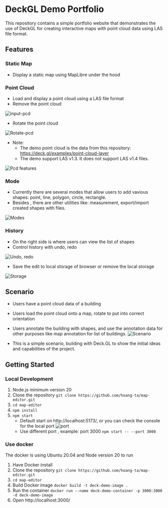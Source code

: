 # DeckGL Demo Portfolio

This repository contains a simple portfolio website that demonstrates the use of DeckGL for creating interactive maps with point cloud data using LAS file format.

## Features

### Static Map

- Display a static map using MapLibre under the hood

### Point Cloud

- Load and display a point cloud using a LAS file format
- Remove the point cloud

![input-pcd](images/input-pcd.gif)

- Rotate the point cloud

![Rotate-pcd](images/pcd.gif)

- Note:
  - The demo point cloud is the data from this repository: https://deck.gl/examples/point-cloud-layer
  - The demo support LAS v1.3. It does not support LAS v1.4 files.

![Pcd features](images/pcd.png)

### Mode

- Currently there are several modes that allow users to add vavious shapes: point, line, polygon, circle, rectangle.
- Besides , there are other utilities like: measurement, export/import created shapes with files.

![Modes](images/modes.png)

### History

- On the right side is where users can view the list of shapes
- Control history with undo, redo

![Undo, redo](images/undo-redo.gif)

- Save the edit to local storage of browser or remove the local storage

![Storage](images/storage.gif)

## Scenario

- Users have a point cloud data of a building
- Users load the point cloud onto a map, rotate to put into correct orientation
- Users annotate the building with shapes, and use the annotation data for other purposes like map annotation for list of buildings.
  ![Scenario](images/scenario1.gif)

- This is a simple scenario, building with Deck.GL to show the initial ideas and capabilities of the project.

## Getting Started

### Local Development

1. Node.js minimum version 20
1. Clone the repository `git clone https://github.com/hoang-ta/map-editor.git`
1. `cd map-editor`
1. `npm install`
1. `npm start`
   - Default start on http://localhost:5173/, or you can check the console for the local port
     ![port](images/port.png)
   - Use different port , example: port 3000 `npm start -- --port 3000`

### Use docker

The docker is using Ubuntu 20.04 and Node version 20 to run

1. Have Docker install
1. Clone the repository `git clone https://github.com/hoang-ta/map-editor.git`
1. `cd map-editor`
1. Build Docker image `docker build -t deck-demo-image .`
1. Run the container `docker run --name deck-demo-container -p 3000:3000 -d deck-demo-image`
1. Open http://localhost:3000/
